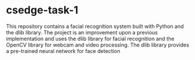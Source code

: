 # csedge-task-1
This repository contains a facial recognition system built with Python and the dlib library. The project is an improvement upon a previous implementation and uses the dlib library for facial recognition and the OpenCV library for webcam and video processing. The dlib library provides a pre-trained neural network for face detection
